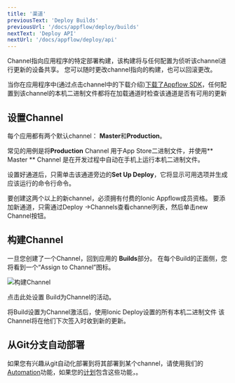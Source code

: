 ```yaml
---
title: '渠道'
previousText: 'Deploy Builds'
previousUrl: '/docs/appflow/deploy/builds'
nextText: 'Deploy API'
nextUrl: '/docs/appflow/deploy/api'
---
```


Channel指向应用程序的特定部署构建，该构建将与任何配置为侦听该channel进行更新的设备共享。 您可以随时更改channel指向的构建，也可以回滚更改。

当你在应用程序中(通过点击channel中的下载介绍)[下载了Appflow SDK](/docs/appflow/quickstart/installation)，任何配置到该channel的本机二进制文件都将在加载通道时检查该通道是否有可用的更新

## 设置Channel

每个应用都有两个默认channel： **Master**和**Production**。

常见的用例是将**Production** Channel 用于App Store二进制文件，并使用** Master ** Channel 是在开发过程中自动在手机上运行本机二进制文件。

设置好通道后，只需单击该通道旁边的**Set Up Deploy**，它将显示可用选项并生成应该运行的命令行命令。

要创建这两个以上的新channel，必须拥有付费的Ionic Appflow成员资格。 要添加新通道，只需通过Deploy ->Channels查看channel列表，然后单击new Channel按钮。

## 构建Channel

一旦您创建了一个Channel，回到应用的 **Builds**部分。 在每个Build的正面侧，您将看到一个“Assign to Channel”图标。

![构建Channel](/docs/v4/assets/img/appflow/assign-to-channel.png)

点击此处设置 Build为Channel的活动。

将Build设置为Channel激活后，使用Ionic Deploy设置的所有本机二进制文件 该Channel将在他们下次签入时收到新的更新。

## 从Git分支自动部署

如果您有兴趣从git自动化部署到将其部署到某个channel，请使用我们的[Automation](/docs/appflow/automation/intro)功能，如果您的[计划](/pricing)包含这些功能，。